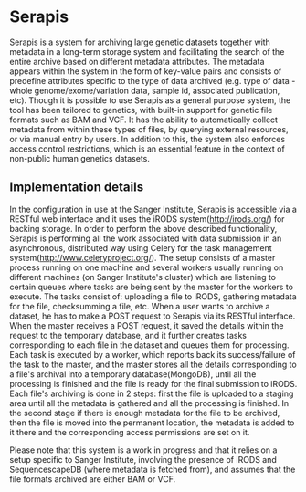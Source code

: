 Serapis
===========
Serapis is a system for archiving large genetic datasets together with metadata in a long-term storage system and facilitating the search of the entire archive based on different metadata attributes. The metadata appears within the system in the form of key-value pairs and consists of predefine attributes specific to the type of data archived (e.g. type of data - whole genome/exome/variation data, sample id, associated publication, etc). Though it is possible to use Serapis as a general purpose system, the tool has been tailored to genetics, with built-in support for genetic file formats such as BAM and VCF. It has the ability to automatically collect metadata from within these types of files, by querying external resources, or via manual entry by users. In addition to this, the system also enforces access control restrictions, which is an essential feature in the context of non-public human genetics datasets.

## Implementation details
In the configuration in use at the Sanger Institute, Serapis is accessible via a RESTful web interface and it uses the iRODS system(http://irods.org/) for backing storage. In order to perform the above described functionality, Serapis is performing all the work associated with data submission in an asynchronous, distributed way using Celery for the task management system(http://www.celeryproject.org/). The setup consists of a master process running on one machine and several workers usually running on different machines (on Sanger Institute's cluster) which are listening to certain queues where tasks are being sent by the master for the workers to execute. The tasks consist of: uploading a file to iRODS, gathering metadata for the file, checksumming a file, etc. When a user wants to archive a dataset, he has to make a POST request to Serapis via its RESTful interface. When the master receives a POST request, it saved the details within the request to the temporary database, and it further creates tasks corresponding to each file in the dataset and queues them for processing. Each task is executed by a worker, which reports back its success/failure of the task to the master, and the master stores all the details corresponding to a file's archival into a temporary database(MongoDB), until all the processing is finished and the file is ready for the final submission to iRODS. Each file's archiving is done in 2 steps: first the file is uploaded to a staging area until all the metadata is gathered and all the processing is finished. In the second stage if there is enough metadata for the file to be archived, then the file is moved into the permanent location, the metadata is added to it there and the corresponding access permissions are set on it.

Please note that this system is a work in progress and that it relies on a setup specific to Sanger Institute, involving the presence of iRODS and SequencescapeDB (where metadata is fetched from), and assumes that the file formats archived are either BAM or VCF.
